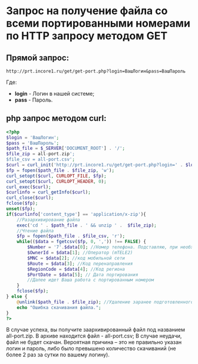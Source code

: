 # Запрос на получение файла со всеми портированными номерами по HTTP запросу методом GET

## Прямой запрос:

```
http://prt.incore1.ru/get/get-port.php?login=ВашЛогин&pass=ВашПароль
```

Где:
* **login** - Логин в нашей системе;
* **pass** - Пароль.

## php запрос методом curl:

```php
<?php
$login = 'ВашЛогин';
$pass = 'ВашПароль';
$path_file = $_SERVER['DOCUMENT_ROOT'] . '/';
$file_zip = all-port.zip';
$file_csv = all-port.csv';
$curl = curl_init('http://prt.incore1.ru/get/get-port.php?login=' . $login . '&pass=' . $pass);
$fp = fopen($path_file . $file_zip, 'w');
curl_setopt($curl, CURLOPT_FILE, $fp);
curl_setopt($curl, CURLOPT_HEADER, 0);
curl_exec($curl);
$curlinfo = curl_getInfo($curl);
curl_close($curl);
fclose($fp);
unset($fp);
if($curlinfo['content_type'] == 'application/x-zip'){
	//Разархивирование файла
	exec('cd ' . $path_file . ' && unzip ' .  $file_zip);
	//Чтение файла
	$fp = fopen($path_file . $file_csv, 'r');
	while(($data = fgetcsv($fp, 0, ',')) !== FALSE) {
		$Number = '7'.$data[0];	//Номер телефона. Подставляю, при необходимости, перед началом цифру 7, т.к. номера начинаются с 9.
		$OwnerId = $data[1]; //Оператор (mTELE2)
		$MNC = $data[2]; //код мобильной сети
		$Route = $data[3]; //Код перенаправления
		$RegionCode = $data[4]; //Код региона
		$PortDate = $data[5]; // Дата портирования
		//Далее идет Ваша работа с портированным номером
	}
	fclose($fp);
} else {
	@unlink($path_file . $file_zip); //Удаление заранее подготовленного файла для скачивания.
	echo "Ошибка скачивания файла.";
}
?>
```

В случае успеха, вы получите заархивированный файл под названием all-port.zip. В архиве находится файл - all-port.csv;
В случае неудачи, файл не будет скачан. Вероятная причина – это не правильно указан логин и пароль, либо было превышено количество скачиваний (не более 2 раз за сутки по вашему логину).
